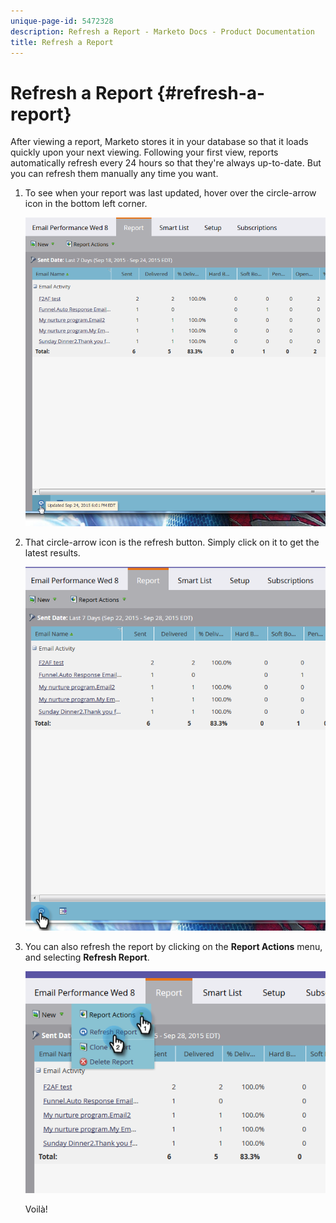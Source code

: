 ```yaml
---
unique-page-id: 5472328
description: Refresh a Report - Marketo Docs - Product Documentation
title: Refresh a Report
---
```


# Refresh a Report {#refresh-a-report}

After viewing a report, Marketo stores it in your database so that it loads quickly upon your next viewing. Following your first view, reports automatically refresh every 24 hours so that they're always up-to-date. But you can refresh them manually any time you want.

1. To see when your report was last updated, hover over the circle-arrow icon in the bottom left corner.

   ![](assets/one.png)

1. That circle-arrow icon is the refresh button. Simply click on it to get the latest results.

   ![](assets/two.png)

1. You can also refresh the report by clicking on the **Report Actions** menu, and selecting **Refresh Report**.

   ![](assets/three.png)

   Voilà!
